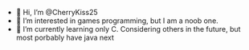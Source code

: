 - 👋 Hi, I’m @CherryKiss25
- 👀 I’m interested in games programming, but I am a noob one.
- 🌱 I’m currently learning only C. Considering others in the future, but most porbably have java next



<!---
CherryKiss25/CherryKiss25 is a ✨ special ✨ repository because its `README.md` (this file) appears on your GitHub profile.
You can click the Preview link to take a look at your changes.
--->
